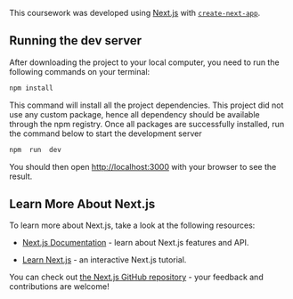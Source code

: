 This coursework was developed using [Next.js](https://nextjs.org/) with [`create-next-app`](https://github.com/vercel/next.js/tree/canary/packages/create-next-app).

## Running the dev server

After downloading the project to your local computer, you need to run the following commands on your terminal:

```bash
npm install
```

This command will install all the project dependencies. This project did not use any custom package, hence all dependency should be available through the npm registry.
Once all packages are successfully installed, run the command below to start the development server

```bash
npm  run  dev
```

You should then open [http://localhost:3000](http://localhost:3000) with your browser to see the result.

## Learn More About Next.js

To learn more about Next.js, take a look at the following resources:

-   [Next.js Documentation](https://nextjs.org/docs) - learn about Next.js features and API.

-   [Learn Next.js](https://nextjs.org/learn) - an interactive Next.js tutorial.

You can check out [the Next.js GitHub repository](https://github.com/vercel/next.js/) - your feedback and contributions are welcome!
